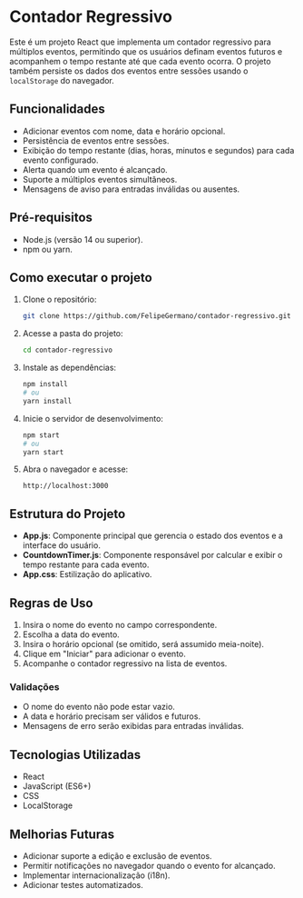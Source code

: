 # Contador Regressivo

Este é um projeto React que implementa um contador regressivo para múltiplos eventos, permitindo que os usuários definam eventos futuros e acompanhem o tempo restante até que cada evento ocorra. O projeto também persiste os dados dos eventos entre sessões usando o `localStorage` do navegador.

## Funcionalidades

- Adicionar eventos com nome, data e horário opcional.
- Persistência de eventos entre sessões.
- Exibição do tempo restante (dias, horas, minutos e segundos) para cada evento configurado.
- Alerta quando um evento é alcançado.
- Suporte a múltiplos eventos simultâneos.
- Mensagens de aviso para entradas inválidas ou ausentes.

## Pré-requisitos

- Node.js (versão 14 ou superior).
- npm ou yarn.

## Como executar o projeto

1. Clone o repositório:

   ```bash
   git clone https://github.com/FelipeGermano/contador-regressivo.git
   ```

2. Acesse a pasta do projeto:

   ```bash
   cd contador-regressivo
   ```

3. Instale as dependências:

   ```bash
   npm install
   # ou
   yarn install
   ```

4. Inicie o servidor de desenvolvimento:

   ```bash
   npm start
   # ou
   yarn start
   ```

5. Abra o navegador e acesse:

   ```
   http://localhost:3000
   ```

## Estrutura do Projeto

- **App.js**: Componente principal que gerencia o estado dos eventos e a interface do usuário.
- **CountdownTimer.js**: Componente responsável por calcular e exibir o tempo restante para cada evento.
- **App.css**: Estilização do aplicativo.

## Regras de Uso

1. Insira o nome do evento no campo correspondente.
2. Escolha a data do evento.
3. Insira o horário opcional (se omitido, será assumido meia-noite).
4. Clique em "Iniciar" para adicionar o evento.
5. Acompanhe o contador regressivo na lista de eventos.

### Validações

- O nome do evento não pode estar vazio.
- A data e horário precisam ser válidos e futuros.
- Mensagens de erro serão exibidas para entradas inválidas.

## Tecnologias Utilizadas

- React
- JavaScript (ES6+)
- CSS
- LocalStorage

## Melhorias Futuras

- Adicionar suporte a edição e exclusão de eventos.
- Permitir notificações no navegador quando o evento for alcançado.
- Implementar internacionalização (i18n).
- Adicionar testes automatizados.

